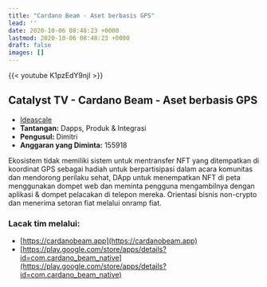 ```yaml
---
title: "Cardano Beam - Aset berbasis GPS"
lead: ''
date: 2020-10-06 08:48:23 +0000
lastmod: 2020-10-06 08:48:23 +0000
draft: false
images: []
---
```


{{<  youtube K1pzEdY9njI >}}

## Catalyst TV - Cardano Beam - Aset berbasis GPS

- [Ideascale](https://cardano.ideascale.com/c/idea/418245)
- **Tantangan:** Dapps, Produk &amp; Integrasi
- **Pengusul:** Dimitri
- **Anggaran yang Diminta:** 155918

Ekosistem tidak memiliki sistem untuk mentransfer NFT yang ditempatkan di koordinat GPS sebagai hadiah untuk berpartisipasi dalam acara komunitas dan mendorong perilaku sehat, DApp untuk menempatkan NFT di peta menggunakan dompet web dan meminta pengguna mengambilnya dengan aplikasi &amp; dompet pelacakan di telepon mereka. Orientasi bisnis non-crypto dan menerima setoran fiat melalui onramp fiat.

### Lacak tim melalui:

- [https://cardanobeam.app](https://cardanobeam.app)
- [https://play.google.com/store/apps/details?id=com.cardano_beam_native](https://play.google.com/store/apps/details?id=com.cardano_beam_native)
